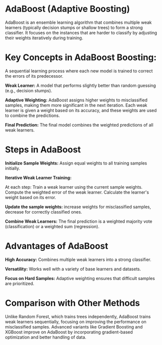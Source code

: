 # AdaBoost (Adaptive Boosting) 

AdaBoost is an ensemble learning algorithm that combines multiple weak learners (typically decision stumps or shallow trees) to form a strong classifier. It focuses on the instances that are harder to classify by adjusting their weights iteratively during training.

# Key Concepts in AdaBoost Boosting:

A sequential learning process where each new model is trained to correct the errors of its predecessor. 

**Weak Learner:** A model that performs slightly better than random guessing (e.g., decision stumps). 

**Adaptive Weighting:** AdaBoost assigns higher weights to misclassified samples, making them more significant in the next iteration. Each weak learner is given a weight based on its accuracy, and these weights are used to combine the predictions. 

**Final Prediction:** The final model combines the weighted predictions of all weak learners. 

# Steps in AdaBoost 

**Initialize Sample Weights:** Assign equal weights to all training samples initially. 

**Iterative Weak Learner Training:**

At each step: Train a weak learner using the current sample weights. Compute the weighted error of the weak learner. Calculate the learner's weight based on its error.

**Update the sample weights:** increase weights for misclassified samples, decrease for correctly classified ones. 

**Combine Weak Learners:** The final prediction is a weighted majority vote (classification) or a weighted sum (regression). 

# Advantages of AdaBoost 

**High Accuracy:** Combines multiple weak learners into a strong classifier. 

**Versatility:** Works well with a variety of base learners and datasets. 

**Focus on Hard Samples:** Adaptive weighting ensures that difficult samples are prioritized.

# Comparison with Other Methods 

Unlike Random Forest, which trains trees independently, AdaBoost trains weak learners sequentially, focusing on improving the performance on misclassified samples. Advanced variants like Gradient Boosting and XGBoost improve on AdaBoost by incorporating gradient-based optimization and better handling of data.
